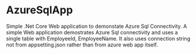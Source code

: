 # AzureSqlApp
Simple .Net Core Web application to demonstate Azure Sql Connectivity. 
A simple Web application demostrates Azure Sql connectivity and uses a single table with EmployeeId, EmployeeName.
It also uses connection string not from appsetting.json rather than from azure web app  itself.


